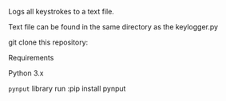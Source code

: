 Logs all keystrokes to a text file.

Text file can be found in the same directory as the keylogger.py

git clone this repository:


Requirements

Python 3.x

 `pynput` library
 run :pip install pynput
